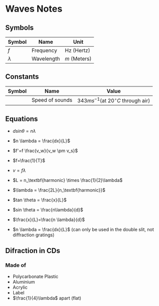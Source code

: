 # Waves Notes
## Symbols
|Symbol|Name|Unit|
|---|---|---|
|$f$|Frequency|Hz (Hertz)|
|$\lambda$|Wavelength|$m$ (Meters)|

## Constants
|Symbol|Name|Value|
|---|---|---|
||Speed of sounds|$343ms^{-1}$(at $20^\circ C$ through air)|

## Equations
- $d sin \theta = n \lambda$
- $n \lambda = \frac{dx}{L}$
- $f'=f \frac{v_w}{v_w \pm v_s}$
- $f=\frac{1}{T}$
- $v = f \lambda$
- $L = n_\textbf{harmonic} \times \frac{1}{2}\lambda$
- $\lambda = \frac{2L}{n_\textbf{harmonic}}$


- $tan \theta = \frac{x}{L}$
- $sin \theta = \frac{n\lambda}{d}$
- $\frac{x}{L}=\frac{n \lambda}{d}$
- $n \lambda = \frac{dx}{L}$ (can only be used in the double slit, not diffraction gratings)

## Difraction in CDs

### Made of
- Polycarbonate Plastic
- Aluminium
- Acrylic
- Label
- $\frac{1}{4}\lambda$ apart (flat)
